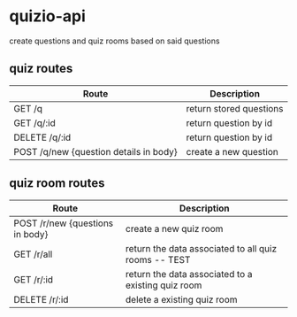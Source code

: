 # quizio-api

create questions and quiz rooms based on said questions

## quiz routes

| Route | Description |
|--------------|-------------|
| GET /q | return stored questions |
| GET /q/:id | return question by id |
| DELETE /q/:id | return question by id |
| POST /q/new {question details in body} | create a new question |

## quiz room routes

| Route | Description |
|--------------|-------------|
| POST /r/new {questions in body} | create a new quiz room |
| GET /r/all | return the data associated to all quiz rooms -- TEST |
| GET /r/:id | return the data associated to a existing quiz room |
| DELETE /r/:id | delete a existing quiz room |